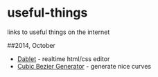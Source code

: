 useful-things
=============

links to useful things on the internet

##2014, October

* [Dablet](http://www.google.com) - realtime html/css editor
* [Cubic Bezier Generator](http://cubic-bezier.com/#.91,.09,.83,.67) - generate nice curves